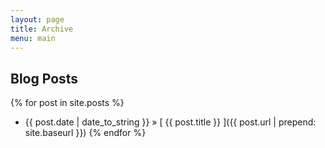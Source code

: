 ```yaml
---
layout: page
title: Archive
menu: main
---
```


## Blog Posts

{% for post in site.posts %}
  * {{ post.date | date_to_string }} &raquo; [ {{ post.title }} ]({{ post.url | prepend: site.baseurl }})
{% endfor %}
